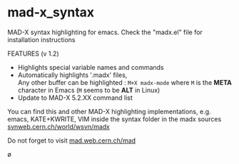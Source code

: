mad-x_syntax
============

MAD-X syntax highlighting for emacs.
Check the "madx.el" file for installation instructions

FEATURES (v 1.2)

* Highlights special variable names and commands
* Automatically highlights '.madx' files,  
  Any other buffer can be highlighted :
    `M+X madx-mode`
  where `M` is the **META** character in Emacs (`M` seems to be **ALT** in Linux)
* Update to MAD-X 5.2.XX command list

   
You can find this and other MAD-X highlighting implementations, e.g.
  emacs, KATE+KWRITE, VIM
inside the syntax folder in the madx sources
[svnweb.cern.ch/world/wsvn/madx](svnweb.cern.ch/world/wsvn/madx)

Do not forget to visit 
[mad.web.cern.ch/mad](mad.web.cern.ch/mad)

ø
    
